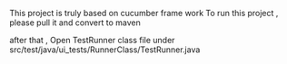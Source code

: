 This project is truly based on cucumber frame work
To run this project , please pull it and convert to maven

after that , Open TestRunner class file under src/test/java/ui_tests/RunnerClass/TestRunner.java
